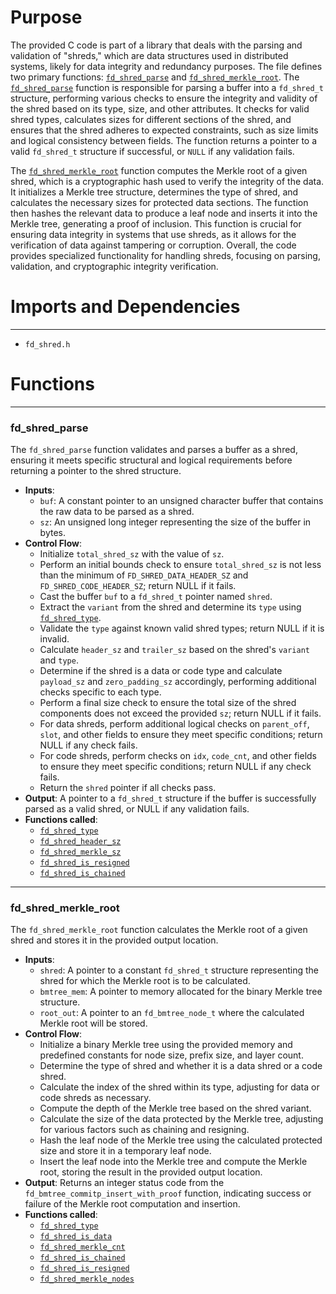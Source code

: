 # Purpose
The provided C code is part of a library that deals with the parsing and validation of "shreds," which are data structures used in distributed systems, likely for data integrity and redundancy purposes. The file defines two primary functions: [`fd_shred_parse`](#fd_shred_parse) and [`fd_shred_merkle_root`](#fd_shred_merkle_root). The [`fd_shred_parse`](#fd_shred_parse) function is responsible for parsing a buffer into a `fd_shred_t` structure, performing various checks to ensure the integrity and validity of the shred based on its type, size, and other attributes. It checks for valid shred types, calculates sizes for different sections of the shred, and ensures that the shred adheres to expected constraints, such as size limits and logical consistency between fields. The function returns a pointer to a valid `fd_shred_t` structure if successful, or `NULL` if any validation fails.

The [`fd_shred_merkle_root`](#fd_shred_merkle_root) function computes the Merkle root of a given shred, which is a cryptographic hash used to verify the integrity of the data. It initializes a Merkle tree structure, determines the type of shred, and calculates the necessary sizes for protected data sections. The function then hashes the relevant data to produce a leaf node and inserts it into the Merkle tree, generating a proof of inclusion. This function is crucial for ensuring data integrity in systems that use shreds, as it allows for the verification of data against tampering or corruption. Overall, the code provides specialized functionality for handling shreds, focusing on parsing, validation, and cryptographic integrity verification.
# Imports and Dependencies

---
- `fd_shred.h`


# Functions

---
### fd\_shred\_parse<!-- {{#callable:fd_shred_parse}} -->
The `fd_shred_parse` function validates and parses a buffer as a shred, ensuring it meets specific structural and logical requirements before returning a pointer to the shred structure.
- **Inputs**:
    - `buf`: A constant pointer to an unsigned character buffer that contains the raw data to be parsed as a shred.
    - `sz`: An unsigned long integer representing the size of the buffer in bytes.
- **Control Flow**:
    - Initialize `total_shred_sz` with the value of `sz`.
    - Perform an initial bounds check to ensure `total_shred_sz` is not less than the minimum of `FD_SHRED_DATA_HEADER_SZ` and `FD_SHRED_CODE_HEADER_SZ`; return NULL if it fails.
    - Cast the buffer `buf` to a `fd_shred_t` pointer named `shred`.
    - Extract the `variant` from the shred and determine its `type` using [`fd_shred_type`](fd_shred.h.driver.md#fd_shred_type).
    - Validate the `type` against known valid shred types; return NULL if it is invalid.
    - Calculate `header_sz` and `trailer_sz` based on the shred's `variant` and `type`.
    - Determine if the shred is a data or code type and calculate `payload_sz` and `zero_padding_sz` accordingly, performing additional checks specific to each type.
    - Perform a final size check to ensure the total size of the shred components does not exceed the provided `sz`; return NULL if it fails.
    - For data shreds, perform additional logical checks on `parent_off`, `slot`, and other fields to ensure they meet specific conditions; return NULL if any check fails.
    - For code shreds, perform checks on `idx`, `code_cnt`, and other fields to ensure they meet specific conditions; return NULL if any check fails.
    - Return the `shred` pointer if all checks pass.
- **Output**: A pointer to a `fd_shred_t` structure if the buffer is successfully parsed as a valid shred, or NULL if any validation fails.
- **Functions called**:
    - [`fd_shred_type`](fd_shred.h.driver.md#fd_shred_type)
    - [`fd_shred_header_sz`](fd_shred.h.driver.md#fd_shred_header_sz)
    - [`fd_shred_merkle_sz`](fd_shred.h.driver.md#fd_shred_merkle_sz)
    - [`fd_shred_is_resigned`](fd_shred.h.driver.md#fd_shred_is_resigned)
    - [`fd_shred_is_chained`](fd_shred.h.driver.md#fd_shred_is_chained)


---
### fd\_shred\_merkle\_root<!-- {{#callable:fd_shred_merkle_root}} -->
The `fd_shred_merkle_root` function calculates the Merkle root of a given shred and stores it in the provided output location.
- **Inputs**:
    - `shred`: A pointer to a constant `fd_shred_t` structure representing the shred for which the Merkle root is to be calculated.
    - `bmtree_mem`: A pointer to memory allocated for the binary Merkle tree structure.
    - `root_out`: A pointer to an `fd_bmtree_node_t` where the calculated Merkle root will be stored.
- **Control Flow**:
    - Initialize a binary Merkle tree using the provided memory and predefined constants for node size, prefix size, and layer count.
    - Determine the type of shred and whether it is a data shred or a code shred.
    - Calculate the index of the shred within its type, adjusting for data or code shreds as necessary.
    - Compute the depth of the Merkle tree based on the shred variant.
    - Calculate the size of the data protected by the Merkle tree, adjusting for various factors such as chaining and resigning.
    - Hash the leaf node of the Merkle tree using the calculated protected size and store it in a temporary leaf node.
    - Insert the leaf node into the Merkle tree and compute the Merkle root, storing the result in the provided output location.
- **Output**: Returns an integer status code from the `fd_bmtree_commitp_insert_with_proof` function, indicating success or failure of the Merkle root computation and insertion.
- **Functions called**:
    - [`fd_shred_type`](fd_shred.h.driver.md#fd_shred_type)
    - [`fd_shred_is_data`](fd_shred.h.driver.md#fd_shred_is_data)
    - [`fd_shred_merkle_cnt`](fd_shred.h.driver.md#fd_shred_merkle_cnt)
    - [`fd_shred_is_chained`](fd_shred.h.driver.md#fd_shred_is_chained)
    - [`fd_shred_is_resigned`](fd_shred.h.driver.md#fd_shred_is_resigned)
    - [`fd_shred_merkle_nodes`](fd_shred.h.driver.md#fd_shred_merkle_nodes)


